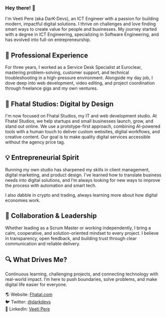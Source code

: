 ### Hey there! 👋

I'm Veeti Pere (aka DarK-Devs), an ICT Engineer with a passion for building modern, impactful digital solutions. I thrive on challenges and love finding smart ways to create value for people and businesses. My journey started with a degree in ICT Engineering, specializing in Software Engineering, and has evolved into full-on entrepreneurship.

## 💼 Professional Experience

For three years, I worked as a Service Desk Specialist at Euroclear, mastering problem-solving, customer support, and technical troubleshooting in a high-pressure environment. Alongside my day job, I dove deep into web development, video editing, and project coordination through freelance gigs and my own ventures.

## 🚀 Fhatal Studios: Digital by Design

I'm now focused on Fhatal Studios, my IT and web development studio. At Fhatal Studios, we help startups and small businesses launch, grow, and stand out online. We use a prototype-first approach, combining AI-powered tools with a human touch to deliver custom websites, digital workflows, and creative content. Our goal is to make quality digital services accessible without the agency price tag.

## 💡 Entrepreneurial Spirit

Running my own studio has sharpened my skills in client management, digital marketing, and product design. I’ve learned how to translate business needs into digital solutions, and I’m always looking for new ways to improve the process with automation and smart tech.

I also dabble in crypto and trading, always learning more about how digital economies work.

## 🤝 Collaboration & Leadership

Whether leading as a Scrum Master or working independently, I bring a calm, cooperative, and solution-oriented mindset to every project. I believe in transparency, open feedback, and building trust through clear communication and reliable delivery.

## 🔍 What Drives Me?

Continuous learning, challenging projects, and connecting technology with real-world impact. I’m here to push boundaries, solve problems, and make digital life easier for everyone.

🌎 Website: [Fhatal.com](https://Fhatal.com)  
🐦 Twitter: [@darkdevs](https://twitter.com/darkdevs)  
💼 LinkedIn: [Veeti Pere](https://www.linkedin.com/in/veeti-pere-948067180/)
